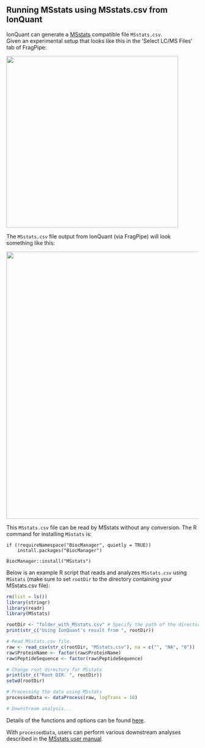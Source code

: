 ## Running MSstats using MSstats.csv from IonQuant

IonQuant can generate a [MSstats](https://bioconductor.org/packages/release/bioc/html/MSstats.html) compatible file `MSstats.csv`.  
Given an experimental setup that looks like this in the 'Select LC/MS Files' tab of FragPipe:

<img src="https://raw.githubusercontent.com/Nesvilab/FragPipe/gh-pages/images/fragpipe_LCMS_msstats.png" width="450"/>

The `MSstats.csv` file output from IonQuant (via FragPipe) will look something like this:

<img src="https://raw.githubusercontent.com/Nesvilab/FragPipe/gh-pages/images/fragpipe_table_to_msstats.png" width="700"/>

<!---
| ProteinName | PeptideSequence             | PrecursorCharge | FragmentIon | ProductCharge | IsotopeLabelType | Condition | BioReplicate | Run                                                                        | Intensity |
|-------------|-----------------------------|-----------------|-------------|---------------|------------------|-----------|--------------|----------------------------------------------------------------------------|-----------|
| A0A024RBG1  | SEQEDEVLLVSSSR              | 2               | NA          | NA            | L                | 1         | 1            | 20180819_TIMS2_12-2_AnBr_SA_200ng_HeLa_50cm_120min_100ms_11CT_1_A1_01_2767 | 251.38202 |
| A0A024RBG1  | SEQEDEVLLVSSSR              | 2               | NA          | NA            | L                | 1         | 2            | 20180819_TIMS2_12-2_AnBr_SA_200ng_HeLa_50cm_120min_100ms_11CT_2_A1_01_2768 | 198.37898 |
| A0A024RBG1  | SEQEDEVLLVSSSR              | 2               | NA          | NA            | L                | 1         | 3            | 20180819_TIMS2_12-2_AnBr_SA_200ng_HeLa_50cm_120min_100ms_11CT_3_A1_01_2769 | 212.49734 |
| A0A024RBG1  | SEQEDEVLLVSSSR              | 2               | NA          | NA            | L                | 1         | 4            | 20180819_TIMS2_12-2_AnBr_SA_200ng_HeLa_50cm_120min_100ms_11CT_4_A1_01_2770 | 279.63782 |
| A0A024RBG1  | YPDQWIVPGGGMEPEEEPGGAAVR    | 2               | NA          | NA            | L                | 1         | 1            | 20180819_TIMS2_12-2_AnBr_SA_200ng_HeLa_50cm_120min_100ms_11CT_1_A1_01_2767 | 136.62593 |
| A0A024RBG1  | YPDQWIVPGGGMEPEEEPGGAAVR    | 2               | NA          | NA            | L                | 1         | 2            | 20180819_TIMS2_12-2_AnBr_SA_200ng_HeLa_50cm_120min_100ms_11CT_2_A1_01_2768 | 123.56099 |
| A0A024RBG1  | YPDQWIVPGGGMEPEEEPGGAAVR    | 2               | NA          | NA            | L                | 1         | 3            | 20180819_TIMS2_12-2_AnBr_SA_200ng_HeLa_50cm_120min_100ms_11CT_3_A1_01_2769 | 116.3815  |
| A0A024RBG1  | YPDQWIVPGGGMEPEEEPGGAAVR    | 2               | NA          | NA            | L                | 1         | 4            | 20180819_TIMS2_12-2_AnBr_SA_200ng_HeLa_50cm_120min_100ms_11CT_4_A1_01_2770 | 114.43072 |
-->

This `MSstats.csv` file can be read by MSstats without any conversion. The R command for installing `MSstats` is:

```shell
if (!requireNamespace("BiocManager", quietly = TRUE))
    install.packages("BiocManager")

BiocManager::install("MSstats")
```

Below is an example R script that reads and analyzes `MSstats.csv` using `MSstats` (make sure to set `rootDir` to the directory containing your MSstats.csv file):

```R
rm(list = ls())
library(stringr)
library(readr)
library(MSstats)

rootDir <- "folder_with_MSstats.csv" # Specify the path of the directory containing MSstats.csv.
print(str_c("Using IonQuant's result from ", rootDir))

# Read MSstats.csv file.
raw <- read_csv(str_c(rootDir, "MSstats.csv"), na = c("", "NA", "0"))
raw$ProteinName <- factor(raw$ProteinName)
raw$PeptideSequence <- factor(raw$PeptideSequence)

# Change root directory for MSstats
print(str_c("Root DIR: ", rootDir))
setwd(rootDir)

# Processing the data using MSstats
processedData <- dataProcess(raw, logTrans = 10)

# Downstream analysis...

```

Details of the functions and options can be found [here](https://bioconductor.org/packages/release/bioc/manuals/MSstats/man/MSstats.pdf).

With `processedData`, users can perform various downstream analyses described in the [MSstats user manual](http://msstats.org/wp-content/uploads/2020/02/MSstats_v3.18.1_manual_2020Feb26-v2.pdf).
